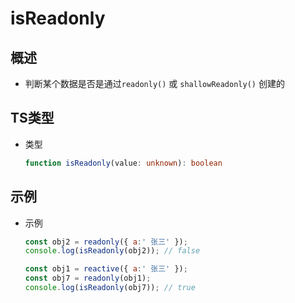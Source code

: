 # isReadonly

## 概述

  - 判断某个数据是否是通过`readonly()` 或 `shallowReadonly()` 创建的

## TS类型

  - 类型

    ```typescript
    function isReadonly(value: unknown): boolean
    ```

## 示例

  - 示例

    ```js
    const obj2 = readonly({ a:' 张三' });
    console.log(isReadonly(obj2)); // false

    ```

    ```js
    const obj1 = reactive({ a:' 张三' });
    const obj7 = readonly(obj1);
    console.log(isReadonly(obj7)); // true
    ```
